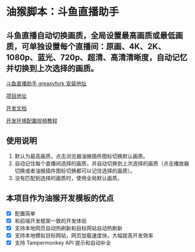 # 油猴脚本：斗鱼直播助手

## 斗鱼直播自动切换画质，全局设置最高画质或最低画质，可单独设置每个直播间：原画、4K、2K、1080p、蓝光、720p、超清、高清清晰度，自动记忆并切换到上次选择的画质。

[斗鱼直播助手 greasyfork 安装地址](https://greasyfork.org/zh-CN/scripts/430268-%E6%96%97%E9%B1%BC%E7%9B%B4%E6%92%AD%E5%8A%A9%E6%89%8B)

[项目地址](https://github.com/Eished/douyu-helper)

[开发文档](https://github.com/Eished/douyu-helper/tree/main/docs)

[开发环境配置视频教程](https://www.bilibili.com/video/BV1oB4y1478c)

## 使用说明

1. 默认为最高画质，点击浏览器油猴插件图标切换默认画质。
2. 自动记住每个直播间选择的画质，并自动切换到上次选择的画质（点击播放器切换或者油猴插件图标切换都可以记住选择的画质）。
3. 没有匹配到选择的画质时，使用全局默认画质。

## 本项目作为油猴开发模板的优点

- [x] 配置简单
- [x] 和前端开发框架一致的开发体验
- [x] 支持本地网页自动热刷新和目标网站自动热刷新
- [x] 支持本地模拟目标网站，网页加载速度快，大幅提高开发效率
- [x] 支持 Tampermonkey API 提示和自动补全